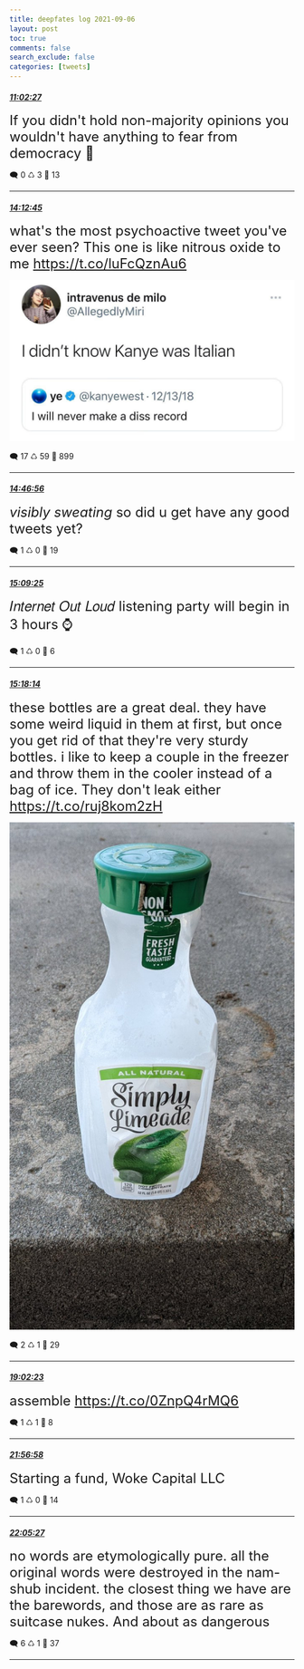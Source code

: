 ```yaml
---
title: deepfates log 2021-09-06
layout: post
toc: true
comments: false
search_exclude: false
categories: [tweets]
---
```



#### <a href = "https://twitter.com/deepfates/status/1434924973085372421">*11:02:27*</a>

<font size="5">If you didn't hold non-majority opinions you wouldn't have anything to fear from democracy 💅</font>



🗨️ 0 ♺ 3 🤍  13   

---
    
#### <a href = "https://twitter.com/deepfates/status/1434972863711354880">*14:12:45*</a>

<font size="5">what's the most psychoactive tweet you've ever seen?   This one is like nitrous oxide to me  https://t.co/luFcQznAu6</font>

![image from twitter](/./images/from_twitter/E-oMNvAXsAQfa8U.jpg)


🗨️ 17 ♺ 59 🤍  899   

---
    
#### <a href = "https://twitter.com/deepfates/status/1434981464211341317">*14:46:56*</a>

<font size="5">*visibly sweating*   so did u get have any good tweets yet?</font>



🗨️ 1 ♺ 0 🤍  19   

---
    
#### <a href = "https://twitter.com/deepfates/status/1434987122189082627">*15:09:25*</a>

<font size="5">𝐼𝑛𝑡𝑒𝑟𝑛𝑒𝑡 𝑂𝑢𝑡 𝐿𝑜𝑢𝑑 listening party will begin in 3 hours ⌚</font>



🗨️ 1 ♺ 0 🤍  6   

---
    
#### <a href = "https://twitter.com/deepfates/status/1434989341311438855">*15:18:14*</a>

<font size="5">these bottles are a great deal. they have some weird liquid in them at first, but once you get rid of that they're very sturdy bottles.   i like to keep a couple in the freezer and throw them in the cooler instead of a bag of ice. They don't leak either  https://t.co/ruj8kom2zH</font>

![image from twitter](/./images/from_twitter/E-obM0aWYAUPGy0.jpg)


🗨️ 2 ♺ 1 🤍  29   

---
    
#### <a href = "https://twitter.com/deepfates/status/1435045751604879360">*19:02:23*</a>

<font size="5">assemble  https://t.co/0ZnpQ4rMQ6</font>



🗨️ 1 ♺ 1 🤍  8   

---
    
#### <a href = "https://twitter.com/deepfates/status/1435089688126181381">*21:56:58*</a>

<font size="5">Starting a fund, Woke Capital LLC</font>



🗨️ 1 ♺ 0 🤍  14   

---
    
#### <a href = "https://twitter.com/deepfates/status/1435091821231738880">*22:05:27*</a>

<font size="5">no words are etymologically pure. all the original words were destroyed in the nam-shub incident.   the closest thing we have are the barewords, and those are as rare as suitcase nukes. And about as dangerous</font>



🗨️ 6 ♺ 1 🤍  37   

---
    
            
